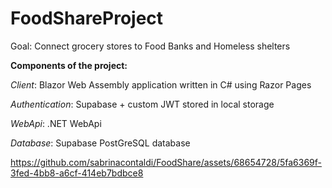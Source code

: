 # FoodShareProject

Goal: Connect grocery stores to Food Banks and Homeless shelters

**Components of the project:** 

_Client_: Blazor Web Assembly application written in C# using Razor Pages
    
_Authentication_: Supabase + custom JWT stored in local storage
    
_WebApi_: .NET WebApi
    
_Database_: Supabase PostGreSQL database 



https://github.com/sabrinacontaldi/FoodShare/assets/68654728/5fa6369f-3fed-4bb8-a6cf-414eb7bdbce8

